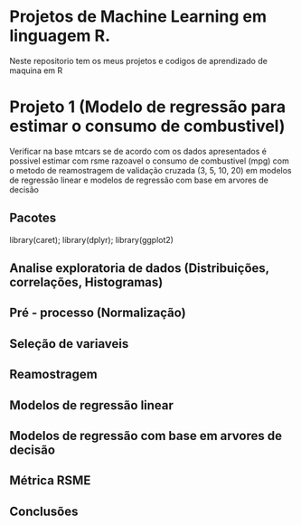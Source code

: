 # Projetos de Machine Learning em linguagem R.

Neste repositorio tem os meus projetos e codigos de aprendizado de maquina em R

# Projeto 1 (Modelo de regressão para estimar o consumo de combustivel)

Verificar na base mtcars se de acordo com os dados apresentados é possivel estimar com rsme razoavel o consumo de combustivel (mpg) com o metodo de reamostragem de validação cruzada (3, 5, 10, 20) em modelos de regressão linear e modelos de regressão com base em arvores de decisão

## Pacotes
library(caret); library(dplyr); library(ggplot2)

## Analise exploratoria de dados (Distribuições, correlações, Histogramas)

## Pré - processo (Normalização)

## Seleção de variaveis

## Reamostragem

## Modelos de regressão linear

## Modelos de regressão com base em arvores de decisão

## Métrica RSME

## Conclusões
